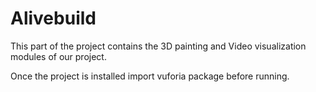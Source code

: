 # Alivebuild

This part of the project contains the 3D painting and Video visualization modules of our project.

Once the project is installed import vuforia package before running.
